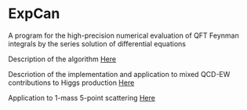 
# ExpCan

A program for the high-precision numerical evaluation of QFT Feynman integrals by the series solution of differential equations

Description of the algorithm [Here](https://arxiv.org/pdf/1907.13234.pdf)

Descriotion of the implementation and application to mixed QCD-EW contributions to Higgs production [Here](https://arxiv.org/pdf/2010.09451.pdf)

Application to 1-mass 5-point scattering [Here](https://arxiv.org/pdf/2005.04195.pdf)
